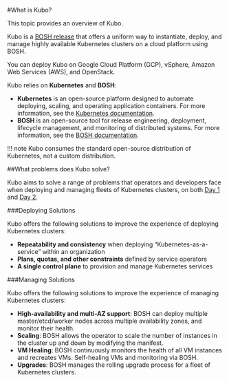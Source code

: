 #What is Kubo?

This topic provides an overview of Kubo.

Kubo is a [BOSH release](https://github.com/cloudfoundry-incubator/kubo-release) that offers a uniform way to instantiate, deploy, and manage highly available Kubernetes clusters on a cloud platform using BOSH. 

You can deploy Kubo on Google Cloud Platform (GCP), vSphere, Amazon Web Services (AWS), and OpenStack.

Kubo relies on **Kubernetes** and **BOSH**:

* **Kubernetes** is an open-source platform designed to automate deploying, scaling, and operating application containers. For more information, see the [Kubernetes documentation](https://kubernetes.io/docs/home/).
* **BOSH** is an open-source tool for release engineering, deployment, lifecycle management, and monitoring of distributed systems. For more information, see the [BOSH documentation](https://bosh.io/docs).

!!! note
	Kubo consumes the standard open-source distribution of Kubernetes, not a custom distribution. 

##What problems does Kubo solve?

Kubo aims to solve a range of problems that operators and developers face when deploying and managing fleets of Kubernetes clusters, on both [Day 1](#day-1-solutions) and [Day 2](#day-2-solutions).

###Deploying Solutions

Kubo offers the following solutions to improve the experience of deploying Kubernetes clusters:

* **Repeatability and consistency** when deploying “Kubernetes-as-a-service” within an organization
* **Plans, quotas, and other constraints** defined by service operators
* **A single control plane** to provision and manage Kubernetes services

###Managing Solutions

Kubo offers the following solutions to improve the experience of managing Kubernetes clusters:

* **High-availability and multi-AZ support**: BOSH can deploy multiple master/etcd/worker nodes across multiple availability zones, and monitor their health.
* **Scaling**: BOSH allows the operator to scale the number of instances in the cluster up and down by modifying the manifest.
* **VM Healing**: BOSH continuously monitors the health of all VM instances and recreates VMs. 
Self-healing VMs and monitoring via BOSH.
* **Upgrades**: BOSH manages the rolling upgrade process for a fleet of Kubernetes clusters.
